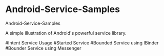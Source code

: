 # Android-Service-Samples
Android-Service-Samples

A simple illustration of Android's powerful service library.


#Intent Service Usage
#Started Service
#Bounded Service using IBinder
#Bounder Service using Messenger
